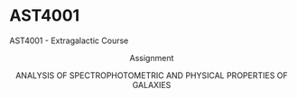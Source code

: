 # AST4001
AST4001 - Extragalactic Course<br>

<center>Assignment<br>

ANALYSIS OF SPECTROPHOTOMETRIC AND PHYSICAL PROPERTIES OF GALAXIES<br></center>
